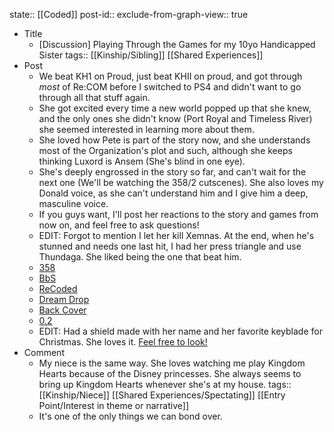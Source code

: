 state:: [[Coded]]
post-id::
exclude-from-graph-view:: true

- Title
  - [Discussion] Playing Through the Games for my 10yo Handicapped Sister
    tags:: [[Kinship/Sibling]] [[Shared Experiences]]
- Post
  - We beat KH1 on Proud, just beat KHII on proud, and got through _most_ of Re:COM before I switched to PS4 and didn't want to go through all that stuff again.
  - She got excited every time a new world popped up that she knew, and the only ones she didn't know (Port Royal and Timeless River) she seemed interested in learning more about them.
  - She loved how Pete is part of the story now, and she understands most of the Organization's plot and such, although she keeps thinking Luxord is Ansem (She's blind in one eye).
  - She's deeply engrossed in the story so far, and can't wait for the next one (We'll be watching the 358/2 cutscenes). She also loves my Donald voice, as she can't understand him and I give him a deep, masculine voice.
  - If you guys want, I'll post her reactions to the story and games from now on, and feel free to ask questions!
  - EDIT: Forgot to mention I let her kill Xemnas. At the end, when he's stunned and needs one last hit, I had her press triangle and use Thundaga. She liked being the one that beat him.
  - [358](https://re.reddit.com/r/KingdomHearts/comments/71zyes/358_just_watched_3582_days_with_my_10_yo/)
  - [BbS](https://re.reddit.com/r/KingdomHearts/comments/7bf73t/bbs_played_bbs_with_my_handicapped_10yo_sister/)
  - [ReCoded](https://www.reddit.com/r/KingdomHearts/comments/7car85/khcoded_watched_recoded_with_my_handicapped_10yo/)
  - [Dream Drop](https://www.reddit.com/r/KingdomHearts/comments/7ku2di/ddd_played_through_dream_drop_with_my_10_yo/)
  - [Back Cover](https://www.reddit.com/r/KingdomHearts/comments/7m1oir/chi_watched_back_cover_with_my_10_yo_handicapped/)
  - [0.2](https://www.reddit.com/r/KingdomHearts/comments/7m8vz0/kh28_played_through_02_with_my_10_yo_handicapped/)
  - EDIT: Had a shield made with her name and her favorite keyblade for Christmas. She loves it. [Feel free to look!](https://www.reddit.com/r/KingdomHearts/comments/7mypeb/discussion_got_a_shield_made_for_my_10_yo/)
- Comment
  - My niece is the same way. She loves watching me play Kingdom Hearts because of the Disney princesses. She always seems to bring up Kingdom Hearts whenever she's at my house.
    tags:: [[Kinship/Niece]] [[Shared Experiences/Spectating]] [[Entry Point/Interest in theme or narrative]]
  - It's one of the only things we can bond over.
